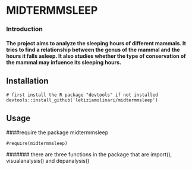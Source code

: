 # MIDTERMMSLEEP

### Introduction
#### The project aims to analyze the sleeping hours of different mammals. It tries to find a relationship between the genus of the mammal and the hours it falls asleep. It also studies whether the type of conservation of the mammal may infuence its sleeping hours. 

## Installation
    # first install the R package "devtools" if not installed
    devtools::install_github('letiziamolinari/midtermmsleep')
    
## Usage
 ####require the package midtermmsleep
                   
    #require(midtermmsleep)
    
####### there are three functions in the package that are import(), visualanalysis() and depanalysis()
